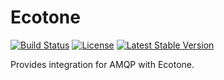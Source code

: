 # Ecotone

[![Build Status](https://travis-ci.org/ecotoneframework/symfony.svg?branch=master)](https://travis-ci.org/ecotoneframework/amqp)
[![License](https://poser.pugx.org/ecotone/amqp/license)](https://packagist.org/packages/ecotone/amqp)
[![Latest Stable Version](https://poser.pugx.org/ecotone/amqp/v/stable)](https://packagist.org/packages/ecotone/amqp)

Provides integration for AMQP with Ecotone.
